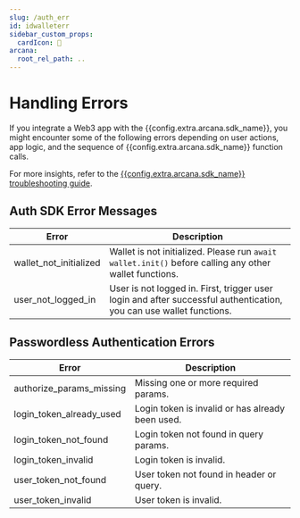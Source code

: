 ```yaml
---
slug: /auth_err
id: idwalleterr
sidebar_custom_props:
  cardIcon: 🔐
arcana:
  root_rel_path: ..
---
```


# Handling Errors

If you integrate a Web3 app with the {{config.extra.arcana.sdk_name}}, you might encounter some of the following errors depending on user actions, app logic, and the sequence of {{config.extra.arcana.sdk_name}} function calls. 

For more insights, refer to the [{{config.extra.arcana.sdk_name}} troubleshooting guide]({{page.meta.arcana.root_rel_path}}/troubleshooting.md).

## Auth SDK Error Messages

| Error  |  Description |
| ---    |  ---  |
| wallet_not_initialized | Wallet is not initialized. Please run `await wallet.init()` before calling any other wallet functions.|
| user_not_logged_in | User is not logged in. First, trigger user login and after successful authentication, you can use wallet functions. |


## Passwordless Authentication Errors

| Error  |  Description |
| ---    |  ---  |
| authorize_params_missing | Missing one or more required params. |
| login_token_already_used | Login token is invalid or has already been used. |
| login_token_not_found | Login token not found in query params. |
| login_token_invalid | Login token is invalid. |
| user_token_not_found | User token not found in header or query. |
| user_token_invalid | User token is invalid. |
